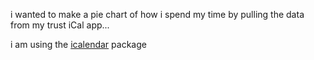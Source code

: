 i wanted to make a pie chart of how i spend my time by pulling the data from my trust iCal app... 

i am using the [icalendar](https://pypi.python.org/pypi/icalendar) package 
